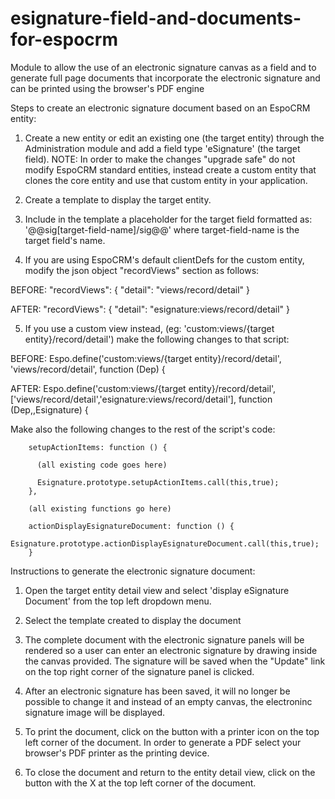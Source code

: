 # esignature-field-and-documents-for-espocrm
Module to allow the use of an electronic signature canvas as a field and to generate full page documents that incorporate the electronic signature and can be printed using the browser's PDF engine

Steps to create an electronic signature document based on an EspoCRM entity:

1) Create a new entity or edit an existing one (the target entity) through the Administration module and add a field type 'eSignature' (the target field). NOTE: In order to make the changes "upgrade safe" do not modify EspoCRM standard entities, instead create a custom entity 
that clones the core entity and use that custom entity in your application.

2) Create a template to display the target entity.

3) Include in the template a placeholder for the target field formatted as: '@@sig[target-field-name]/sig@@' where target-field-name is the target field's name.

4) If you are using EspoCRM's default clientDefs for the custom entity, modify the json object "recordViews" section as follows:

  BEFORE: 
  "recordViews": {
    "detail": "views/record/detail"
  }

  AFTER:
  "recordViews": {
    "detail": "esignature:views/record/detail"
  }

5) If you use a custom view instead, (eg: 'custom:views/{target entity}/record/detail') make the following changes to that script:

  BEFORE:
  Espo.define('custom:views/{target entity}/record/detail', 'views/record/detail', function (Dep) {

  AFTER:
  Espo.define('custom:views/{target entity}/record/detail', ['views/record/detail','esignature:views/record/detail'], function (Dep,,Esignature) {

  Make also the following changes to the rest of the script's code:

        setupActionItems: function () {
        
          (all existing code goes here)
          
          Esignature.prototype.setupActionItems.call(this,true);            
        },
        
        (all existing functions go here)
        
        actionDisplayEsignatureDocument: function () {  
            Esignature.prototype.actionDisplayEsignatureDocument.call(this,true);
        }

Instructions to generate the electronic signature document:

1) Open the target entity detail view and select 'display eSignature Document' from the top left dropdown menu.

2) Select the template created to display the document

3) The complete document with the electronic signature panels will be rendered so a user can enter an electronic signature by drawing inside the canvas provided. The signature will be saved when the "Update" link on the top right corner of the signature panel is clicked.

4) After an electronic signature has been saved, it will no longer be possible to change it and instead of an empty canvas, the electroninc signature image will be displayed.

5) To print the document, click on the button with a printer icon on the top left corner of the document. In order to generate a PDF select your browser's PDF printer as the printing device.

6) To close the document and return to the entity detail view, click on the button with the X at the top left corner of the document.
